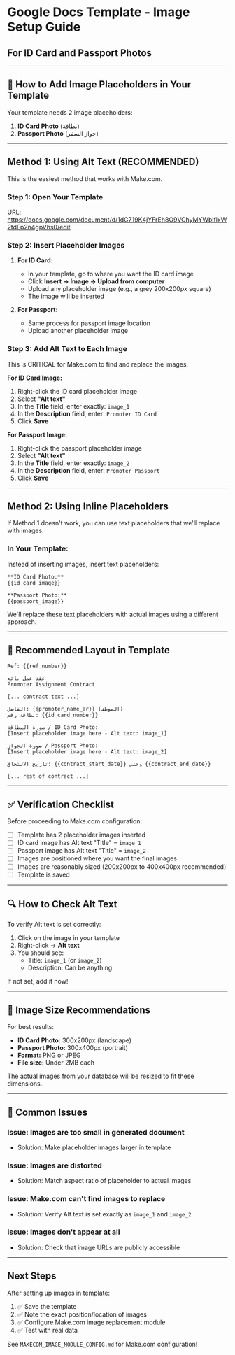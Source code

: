# Google Docs Template - Image Setup Guide
## For ID Card and Passport Photos

---

## **🎯 How to Add Image Placeholders in Your Template**

Your template needs 2 image placeholders:
1. **ID Card Photo** (بطاقة)
2. **Passport Photo** (جواز السفر)

---

## **Method 1: Using Alt Text (RECOMMENDED)**

This is the easiest method that works with Make.com.

### **Step 1: Open Your Template**

URL: https://docs.google.com/document/d/1dG719K4jYFrEh8O9VChyMYWblflxW2tdFp2n4gpVhs0/edit

### **Step 2: Insert Placeholder Images**

1. **For ID Card:**
   - In your template, go to where you want the ID card image
   - Click **Insert → Image → Upload from computer**
   - Upload any placeholder image (e.g., a grey 200x200px square)
   - The image will be inserted

2. **For Passport:**
   - Same process for passport image location
   - Upload another placeholder image

### **Step 3: Add Alt Text to Each Image**

This is CRITICAL for Make.com to find and replace the images.

**For ID Card Image:**
1. Right-click the ID card placeholder image
2. Select **"Alt text"**
3. In the **Title** field, enter exactly: `image_1`
4. In the **Description** field, enter: `Promoter ID Card`
5. Click **Save**

**For Passport Image:**
1. Right-click the passport placeholder image
2. Select **"Alt text"**
3. In the **Title** field, enter exactly: `image_2`
4. In the **Description** field, enter: `Promoter Passport`
5. Click **Save**

---

## **Method 2: Using Inline Placeholders**

If Method 1 doesn't work, you can use text placeholders that we'll replace with images.

### **In Your Template:**

Instead of inserting images, insert text placeholders:

```
**ID Card Photo:**
{{id_card_image}}

**Passport Photo:**
{{passport_image}}
```

We'll replace these text placeholders with actual images using a different approach.

---

## **🎯 Recommended Layout in Template**

```
Ref: {{ref_number}}

عقد عمل بائع
Promoter Assignment Contract

[... contract text ...]

الفاضل: {{promoter_name_ar}} (الموظف)
بطاقة رقم: {{id_card_number}}

صورة البطاقة / ID Card Photo:
[Insert placeholder image here - Alt text: image_1]

صورة الجواز / Passport Photo:
[Insert placeholder image here - Alt text: image_2]

تاريخ الالتحاق: {{contract_start_date}} وحتى {{contract_end_date}}

[... rest of contract ...]
```

---

## **✅ Verification Checklist**

Before proceeding to Make.com configuration:

- ☐ Template has 2 placeholder images inserted
- ☐ ID card image has Alt text "Title" = `image_1`
- ☐ Passport image has Alt text "Title" = `image_2`
- ☐ Images are positioned where you want the final images
- ☐ Images are reasonably sized (200x200px to 400x400px recommended)
- ☐ Template is saved

---

## **🔍 How to Check Alt Text**

To verify Alt text is set correctly:

1. Click on the image in your template
2. Right-click → **Alt text**
3. You should see:
   - Title: `image_1` (or `image_2`)
   - Description: Can be anything

If not set, add it now!

---

## **📸 Image Size Recommendations**

For best results:

- **ID Card Photo:** 300x200px (landscape)
- **Passport Photo:** 300x400px (portrait)
- **Format:** PNG or JPEG
- **File size:** Under 2MB each

The actual images from your database will be resized to fit these dimensions.

---

## **🚨 Common Issues**

### **Issue: Images are too small in generated document**
- Solution: Make placeholder images larger in template

### **Issue: Images are distorted**
- Solution: Match aspect ratio of placeholder to actual images

### **Issue: Make.com can't find images to replace**
- Solution: Verify Alt text is set exactly as `image_1` and `image_2`

### **Issue: Images don't appear at all**
- Solution: Check that image URLs are publicly accessible

---

## **Next Steps**

After setting up images in template:

1. ✅ Save the template
2. ✅ Note the exact position/location of images
3. ✅ Configure Make.com image replacement module
4. ✅ Test with real data

See `MAKECOM_IMAGE_MODULE_CONFIG.md` for Make.com configuration!

